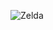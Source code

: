 ![Zelda](https://vignette.wikia.nocookie.net/amiibopedia/images/b/b1/Zelda.png/revision/latest/scale-to-width-down/340?cb=20200909001019&path-prefix=es)
